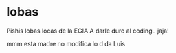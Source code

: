# lobas
Pishis lobas locas de la EGIA
A darle duro al coding.. jaja!

mmm esta madre no modifica lo d da Luis